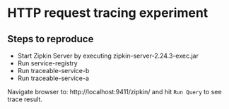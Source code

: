 # HTTP request tracing experiment

## Steps to reproduce

* Start Zipkin Server by executing zipkin-server-2.24.3-exec.jar
* Run service-registry
* Run traceable-service-b
* Run traceable-service-a

Navigate browser to: http://localhost:9411/zipkin/ and hit `Run Query` to see trace result.